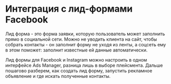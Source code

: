 # Интеграция с лид-формами Facebook

Лид форма - это форма заявки, которую пользователь может заполнить прямо в социальной сети. Можно не уводить клиента на сайт, чтобы собрать контакты - он заполнит форму не уходя из ленты, а соцсеть ему в этом поможет: заполнит известные ей данные автоматически.

Лид формы для Facebook и Instagram можно настроить в одном интерфейсе Ads Manager, разница лишь в выборе плейсмента. Дальше пошагово разберем, как создать лид форму, запустить рекламное объявление и где искать полученные контакты.
